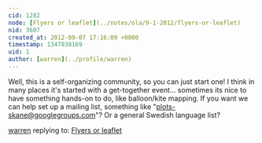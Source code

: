 ```yaml
---
cid: 1282
node: [Flyers or leaflet](../notes/ola/9-1-2012/flyers-or-leaflet)
nid: 3607
created_at: 2012-09-07 17:16:09 +0000
timestamp: 1347038169
uid: 1
author: [warren](../profile/warren)
---
```


Well, this is a self-organizing community, so you can just start one! I think in many places it's started with a get-together event... sometimes its nice to have something hands-on to do, like balloon/kite mapping. If you want we can help set up a mailing list, something like "plots-skane@googlegroups.com"? Or a general Swedish language list?

[warren](../profile/warren) replying to: [Flyers or leaflet](../notes/ola/9-1-2012/flyers-or-leaflet)

